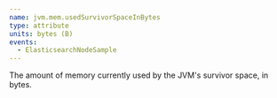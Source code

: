 ```yaml
---
name: jvm.mem.usedSurvivorSpaceInBytes
type: attribute
units: bytes (B)
events:
  - ElasticsearchNodeSample
---
```


The amount of memory currently used by the JVM's survivor space, in bytes.